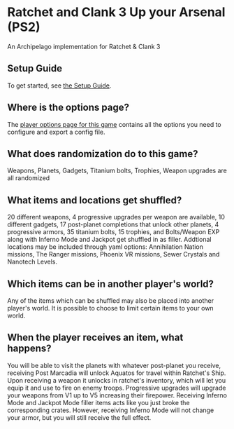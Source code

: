 # Ratchet and Clank 3 Up your Arsenal (PS2)

An Archipelago implementation for Ratchet & Clank 3

## Setup Guide

To get started, see [the Setup Guide](https://github.com/Taoshix/Archipelago-RaC3/blob/main/worlds/rac3/docs/setup_en.md).

## Where is the options page?

The [player options page for this game](../player-options) contains all the options you need to configure and export a
config file.

## What does randomization do to this game?

Weapons, Planets, Gadgets, Titanium bolts, Trophies, Weapon upgrades are all randomized

## What items and locations get shuffled?

20 different weapons, 4 progressive upgrades per weapon are available, 10 different gadgets, 17 post-planet completions
that unlock other planets, 4 progressive armors, 35 titanium bolts, 15 trophies, and Bolts/Weapon EXP along with Inferno
Mode and Jackpot get shuffled in as filler.
Addtional locations may be included through yaml options: Annihilation Nation missions, The Ranger missions, Phoenix VR
missions, Sewer Crystals and Nanotech Levels.

## Which items can be in another player's world?

Any of the items which can be shuffled may also be placed into another player's world. It is possible to choose to limit
certain items to your own world.

## When the player receives an item, what happens?

You will be able to visit the planets with whatever post-planet you receive, receiving Post Marcadia will unlock Aquatos
for travel within Ratchet's Ship. Upon receiving a weapon it unlocks in ratchet's inventory, which will let you equip it
and use to fire on enemy troops. Progressive upgrades will upgrade your weapons from V1 up to V5 increasing their
firepower. Receiving Inferno Mode and Jackpot Mode filler items acts like you just broke the corresponding crates.
However, receiving Inferno Mode will not change your armor, but you will still receive the full effect.
